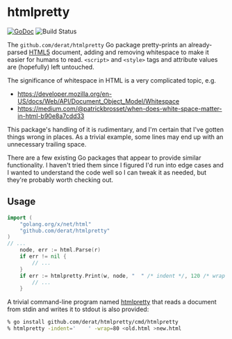# htmlpretty

[![GoDoc](https://godoc.org/github.com/derat/htmlpretty?status.svg)](https://godoc.org/github.com/derat/htmlpretty)
![Build Status](https://storage.googleapis.com/derat-build-badges/ae3a4b42-a7c9-4837-9060-85f6b4847dec.svg)

The `github.com/derat/htmlpretty` Go package pretty-prints an already-parsed
[HTML5] document, adding and removing whitespace to make it easier for humans to
read. `<script>` and `<style>` tags and attribute values are (hopefully) left
untouched.

The significance of whitespace in HTML is a very complicated topic, e.g.

*   https://developer.mozilla.org/en-US/docs/Web/API/Document_Object_Model/Whitespace
*   https://medium.com/@patrickbrosset/when-does-white-space-matter-in-html-b90e8a7cdd33

This package's handling of it is rudimentary, and I'm certain that I've gotten
things wrong in places. As a trivial example, some lines may end up with an
unnecessary trailing space.

There are a few existing Go packages that appear to provide similar
functionality. I haven't tried them since I figured I'd run into edge cases and
I wanted to understand the code well so I can tweak it as needed, but they're
probably worth checking out.

[HTML5]: https://developer.mozilla.org/en-US/docs/Web/Guide/HTML/HTML5

## Usage

```go
import (
	"golang.org/x/net/html"
	"github.com/derat/htmlpretty"
)
// ...
	node, err := html.Parse(r)
	if err != nil {
		// ...
	}
	if err := htmlpretty.Print(w, node, "  " /* indent */, 120 /* wrap */); err != nil {
		// ...
	}
```

A trivial command-line program named [htmlpretty](./cmd/htmlpretty/main.go) that
reads a document from stdin and writes it to stdout is also provided:

```sh
% go install github.com/derat/htmlpretty/cmd/htmlpretty
% htmlpretty -indent='    ' -wrap=80 <old.html >new.html
```
